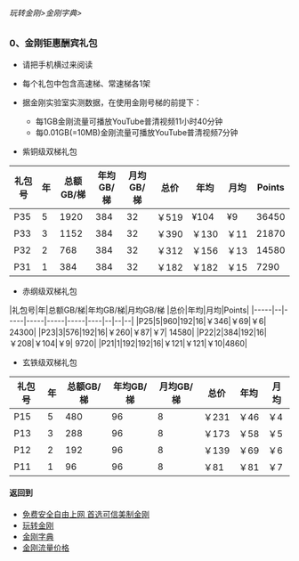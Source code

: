 ###### 玩转金刚>金刚字典>
### 0、金刚钜惠酬宾礼包
- 请把手机横过来阅读
- 每个礼包中包含高速梯、常速梯各1架
- 据金刚实验室实测数据，在使用金刚号梯的前提下：
  - 每1GB金刚流量可播放YouTube普清视频11小时40分钟
  - 每0.01GB(=10MB)金刚流量可播放YouTube普清视频7分钟

- 紫铜级双梯礼包

|礼包号|年|总额GB/梯|年均GB/梯|月均GB/梯 |总价|年均|月均|Points|
|-----|--|--------|--------|---------|---|----|---|------|
|P35  |5|1920  |384  |32|￥519|¥104| ¥9|36450|
|P33  |3|1152  |384  |32|￥390|￥130|￥11|21870|
|P32  |2|768   |384  |32|￥312|￥156|￥13|14580|
|P31  |1|384   |384  |32|￥182|￥182|￥15|7290|



- 赤纲级双梯礼包

|礼包号|年|总额GB/梯|年均GB/梯|月均GB/梯 |总价|年均|月均|Points|
|-----|--|-----|-----|-----|-----|----|--|--|--|
|P25|5|960|192|16|￥346|￥69|￥6| 24300|
|P23|3|576|192|16|￥260|￥87|￥7| 14580|
|P22|2|384|192|16|￥208|￥104|￥9| 9720|
|P21|1|192|192|16|￥121|￥121|￥10|4860|


- 玄铁级双梯礼包

|礼包号|年|总额GB/梯|年均GB/梯|月均GB/梯 |总价|年均|月均|
|-----|--|-----|-----|-----|-----|----|--| 
|P15	|5	|480	|96	|8	|￥231	|￥46	|￥4|
|P13	|3	|288	|96	|8	|￥173	|￥58	|￥5|
|P12	|2	|192	|96	|8	|￥139	|￥69	|￥6|
|P11	|1	|96	|96	|8	|￥81	|￥81	|￥7|

#### 返回到
- [免费安全自由上网 首选可信美制金刚](https://github.com/a2zitpro/web/blob/master/%E5%BE%80%E5%90%8E%E7%BF%BB.md)
- [玩转金刚](https://github.com/a2zitpro/web/blob/master/LadderFree/A.md)
- [金刚字典](https://github.com/a2zitpro/web/blob/master/LadderFree/kkDictionary/KKDictionary.md)
- [金刚流量价格](https://github.com/a2zitpro/web/blob/master/LadderFree/kkDictionary/Price/KKDTPrice.md)



